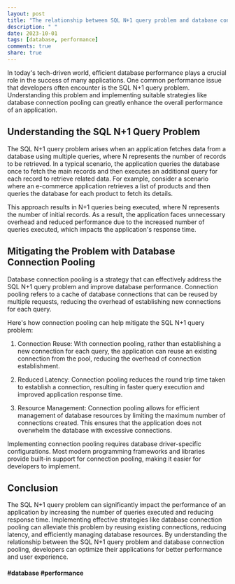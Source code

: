 ```yaml
---
layout: post
title: "The relationship between SQL N+1 query problem and database connection pooling strategies"
description: " "
date: 2023-10-01
tags: [database, performance]
comments: true
share: true
---
```


In today's tech-driven world, efficient database performance plays a crucial role in the success of many applications. One common performance issue that developers often encounter is the SQL N+1 query problem. Understanding this problem and implementing suitable strategies like database connection pooling can greatly enhance the overall performance of an application.

## Understanding the SQL N+1 Query Problem

The SQL N+1 query problem arises when an application fetches data from a database using multiple queries, where N represents the number of records to be retrieved. In a typical scenario, the application queries the database once to fetch the main records and then executes an additional query for each record to retrieve related data. For example, consider a scenario where an e-commerce application retrieves a list of products and then queries the database for each product to fetch its details.

This approach results in N+1 queries being executed, where N represents the number of initial records. As a result, the application faces unnecessary overhead and reduced performance due to the increased number of queries executed, which impacts the application's response time.

## Mitigating the Problem with Database Connection Pooling

Database connection pooling is a strategy that can effectively address the SQL N+1 query problem and improve database performance. Connection pooling refers to a cache of database connections that can be reused by multiple requests, reducing the overhead of establishing new connections for each query.

Here's how connection pooling can help mitigate the SQL N+1 query problem:

1. Connection Reuse: With connection pooling, rather than establishing a new connection for each query, the application can reuse an existing connection from the pool, reducing the overhead of connection establishment.

2. Reduced Latency: Connection pooling reduces the round trip time taken to establish a connection, resulting in faster query execution and improved application response time.

3. Resource Management: Connection pooling allows for efficient management of database resources by limiting the maximum number of connections created. This ensures that the application does not overwhelm the database with excessive connections.

Implementing connection pooling requires database driver-specific configurations. Most modern programming frameworks and libraries provide built-in support for connection pooling, making it easier for developers to implement.

## Conclusion

The SQL N+1 query problem can significantly impact the performance of an application by increasing the number of queries executed and reducing response time. Implementing effective strategies like database connection pooling can alleviate this problem by reusing existing connections, reducing latency, and efficiently managing database resources. By understanding the relationship between the SQL N+1 query problem and database connection pooling, developers can optimize their applications for better performance and user experience.

#### #database #performance